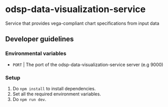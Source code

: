 # odsp-data-visualization-service
Service that provides vega-compliant chart specifications from input data

## Developer guidelines

### Environmental variables

- `PORT`
| The port of the odsp-data-visualization-service server
(e.g 9000)

### Setup

  1. Do `npm install` to install dependencies.
  2. Set all the required environment variables.
  3. Do `npm run dev`.